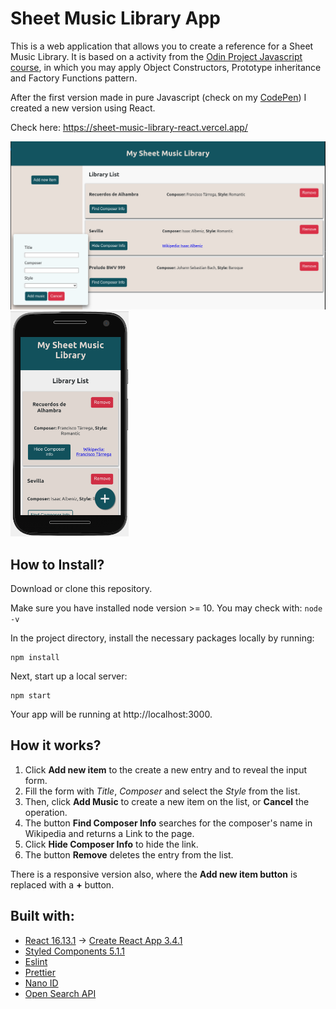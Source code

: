 # Sheet Music Library App

This is a web application that allows you to create a reference for a Sheet Music Library. It is based on a activity from the [Odin Project Javascript course](https://www.theodinproject.com/courses/javascript/lessons/library), in which you may apply Object Constructors, Prototype inheritance and Factory Functions pattern.

After the first version made in pure Javascript (check on my [CodePen](https://codepen.io/le-santos/pen/MWKrZWZ)) I created a new version using React.

Check here: https://sheet-music-library-react.vercel.app/ 

<img src="./screenshots/Screenshot-desktop.png" width="600px" height="auto" margin="auto" /> <img src="./screenshots/Screenshot-mobile.png" height="360px" width="auto" margin="auto" />


## How to Install?
 
Download or clone this repository.

Make sure you have installed node version >= 10. You may check with: `node -v`

In the project directory, install the necessary packages locally by running: 

```
npm install
```

Next, start up a local server: 
```
npm start
```

Your app will be running at http://localhost:3000.

## How it works?

1. Click **Add new item** to the create a new entry and to reveal the input form.
2. Fill the form with *Title*, *Composer* and select the *Style* from the list. 
3. Then, click **Add Music** to create a new item on the list, or **Cancel** the operation.
4. The button **Find Composer Info** searches for the composer's name in Wikipedia and returns a Link to the page.
5. Click **Hide Composer Info** to hide the link.
5. The button **Remove** deletes the entry from the list.

There is a responsive version also, where the **Add new item button** is replaced with a **+** button.

## Built with:
+ [React 16.13.1](https://github.com/facebook/react/) -> [Create React App 3.4.1](https://github.com/facebook/create-react-app)
+ [Styled Components 5.1.1](https://styled-components.com/)
+ [Eslint](https://eslint.org/docs/user-guide/getting-started)
+ [Prettier](https://github.com/prettier/prettier)
+ [Nano ID](https://github.com/ai/nanoid/)
+ [Open Search API](https://www.mediawiki.org/wiki/API:Opensearch)


